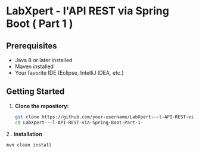 # LabXpert - l'API REST via Spring Boot ( Part 1 )

## Prerequisites

- Java 8 or later installed
- Maven installed
- Your favorite IDE (Eclipse, IntelliJ IDEA, etc.)

## Getting Started

1. **Clone the repository:**

   ```bash
   git clone https://github.com/your-username/LabXpert---l-API-REST-via-Spring-Boot-Part-1-.git
   cd LabXpert---l-API-REST-via-Spring-Boot-Part-1-

2 . **installation**
   ```bash
   mvn clean install

